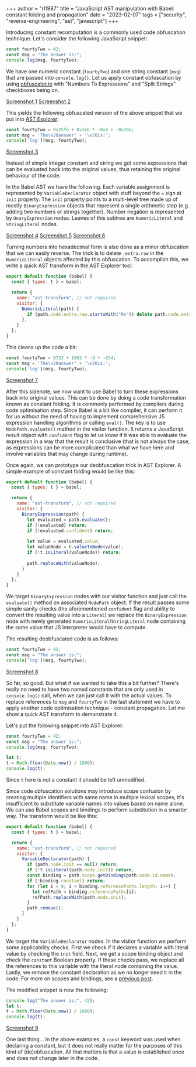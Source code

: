 +++
author = "rl1987"
title = "JavaScript AST manipulation with Babel: constant folding and propagation"
date = "2023-02-07"
tags = ["security", "reverse-engineering", "ast", "javascript"]
+++

Introducing constant recomputation is a commonly used code obfuscation
technique. Let's consider the following JavaScript snippet:

```javascript
const fourtyTwo = 42;
const msg = "The answer is:";
console.log(msg, fourtyTwo);
```

We have one numeric constant (`fourtyTwo`) and one string constant (`msg`)
that are passed into `console.log()`. Let us apply constant obfuscation by 
using [obfuscator.io](https://obfuscator.io) with "Numbers To Expressions"
and "Split Strings" checkboxes being on. 

[Screenshot 1](/2023-02-06_15.33.39.png)
[Screenshot 2](/2023-02-06_15.34.55.png)

This yields the following obfuscated version of the above snippet that we put 
into [AST Explorer](https://astexplorer.net):

```javascript
const fourtyTwo = 0x25fb + 0x3eb * -0x9 + -0x28e;
const msg = 'The\x20answer' + '\x20is:';
console['log'](msg, fourtyTwo);
```

[Screenshot 3](/2023-02-06_15.43.50.png)

Instead of simple integer constant and string we got some expressions that
can be evaluated back into the original values, thus retaining the original
behaviour of the code. 

In the Babel AST we have the following. Each variable assignment is represented
by `VariableDeclarator` object with stuff beyond the `=` sign at `init`
property. The `init` property points to a multi-level tree made up of mostly
`BinaryExpression` objects that represent a single arithmetic step (e.g.
adding two numbers or strings together). Number negation is represented
by `UnaryExpression` nodes. Leaves of this subtree are `NumericLiteral` and
`StringLiteral` nodes.

[Screenshot 4](/2023-02-06_15.44.54.png)
[Screenshot 5](/2023-02-06_15.44.23.png)
[Screenshot 6](/2023-02-06_15.44.54.png)

Turning numbers into hexadecimal form is also done as a minor obfuscation
that we can easily reverse. The trick is to delete `.extra.raw` in the
`NumericLiteral` objects affected by this obfuscation. To accomplish this, 
we write a quick AST transform in the AST Explorer tool:

```javascript
export default function (babel) {
  const { types: t } = babel;

  return {
    name: "ast-transform", // not required
    visitor: {
      NumericLiteral(path) {
        if (path.node.extra.raw.startsWith("0x")) delete path.node.extra.raw;
      },
    }
  };
}

```

This cleans up the code a bit:

```javascript
const fourtyTwo = 9723 + 1003 * -9 + -654;
const msg = 'The\x20answer' + '\x20is:';
console['log'](msg, fourtyTwo);
```

[Screenshot 7](/2023-02-06_15.57.11.png)

After this sidenote, we now want to use Babel to turn these expressions
back into original values. This can be done by doing a code transformation 
known as constant folding. It is commonly performed by compilers during
code optimisation step. Since Babel is a bit like compiler, it can perform
it for us without the need of having to implement comprehensive JS expression 
handling algorithms or calling `eval()`. The key is to use `NodePath.evaluate()`
method in the visitor function. It returns a JavaScript result object with 
`confident` flag to let us know if it was able to evaluate the expression 
in a way that the result is conclusive (that is not always the case, as 
expressions can be more complicated than what we have here and involve 
variables that may change during runtime).

Once again, we can prototype our deobfuscation trick in AST Explorer. A 
simple example of constant folding would be like this:

```javascript
export default function (babel) {
  const { types: t } = babel;

  return {
    name: "ast-transform", // not required
    visitor: {
      BinaryExpression(path) {
        let evaluated = path.evaluate();
        if (!evaluated) return;
        if (!evaluated.confident) return;
        
        let value = evaluated.value;
        let valueNode = t.valueToNode(value);
        if (!t.isLiteral(valueNode)) return;
        
        path.replaceWith(valueNode);
      }
    }
  };
}

```

We target `BinaryExpression` nodes with our visitor function and just call
the `evaluate()` method on associated `NodePath` object. If the result 
passes some simple sanity checks (the aforementioned `confident` flag and ability
to convert the resulting value into a `Literal`) we replace the 
`BinaryExpression` node with newly generated `NumericLiteral`/`StringLiteral`
node containing the same value that JS interpreter would have to compute.

The resulting deobfuscated code is as follows:

```javascript
const fourtyTwo = 42;
const msg = "The answer is:";
console['log'](msg, fourtyTwo);
```

[Screenshot 8](/2023-02-06_20.14.53.png)

So far, so good. But what if we wanted to take this a bit further? There's
really no need to have two named constants that are only used in `console.log()`
call, when we can just call it with the actual values. To replace references
to `msg` and `fourtyTwo` in the last statement we have to apply another 
code optimisation technique - constant propagation. Let me show a quick AST
transform to demonstrate it.

Let's put the following snippet into AST Explorer:

```javascript
const fourtyTwo = 42;
const msg = "The answer is:";
console.log(msg, fourtyTwo);

let t;
t = Math.floor(Date.now() / 1000);
console.log(t);
```

Since `t` here is not a constant it should be left unmodified.

Since code obfuscation solutions may introduce scope confusion by creating
multiple identifiers with same name in multiple lexical scopes, it's insufficient
to substitute variable names into values based on name alone. We can use Babel 
scopes and bindings to perform substitution in a smarter way. The transform 
would be like this:

```javascript
export default function (babel) {
  const { types: t } = babel;

  return {
    name: "ast-transform", // not required
    visitor: {
      VariableDeclarator(path) {
        if (path.node.init == null) return;
        if (!t.isLiteral(path.node.init)) return;
        const binding = path.scope.getBinding(path.node.id.name);
        if (!binding.constant) return;
        for (let i = 0; i < binding.referencePaths.length; i++) {
          let refPath = binding.referencePaths[i];
          refPath.replaceWith(path.node.init);
        }
        path.remove();
      } 
    }
  };
}

```

We target the `VariableDeclarator` nodes. In the visitor function we perform
some applicability checks. First we check if it declares a variable
with literal value by checking the `init` field. Next, we get a scope binding
object and check the `constant` Boolean property. If these checks pass, we
replace all the references to this variable with the literal node containing
the value. Lastly, we remove the constant declaration as we no longer need it
in the code. For more on scopes and bindings, see a 
[previous post](/post/javascript-ast-manipulation-with-babel-untangling-scope-confusion).

The modified snippet is now the following:

```javascript
console.log("The answer is:", 42);
let t;
t = Math.floor(Date.now() / 1000);
console.log(t);

```

[Screenshot 9](/2023-02-06_16.55.59.png)

One last thing... In the above examples, a `const` keyword was used when 
declaring a constant, but it does not really matter for the purposes of this
kind of (de)obfuscation. All that matters is that a value is established once
and does not change later in the code.

